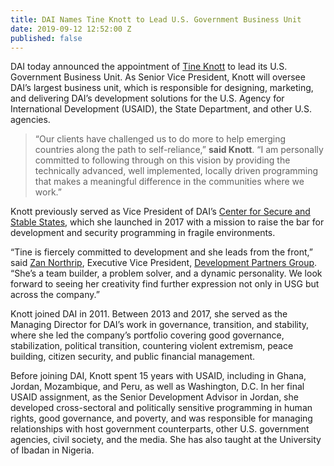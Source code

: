 ```yaml
---
title: DAI Names Tine Knott to Lead U.S. Government Business Unit
date: 2019-09-12 12:52:00 Z
published: false
---
```


DAI today announced the appointment of [Tine Knott](https://www.dai.com/who-we-are/our-team/tine-knott) to lead its U.S. Government Business Unit. As Senior Vice President, Knott will oversee DAI’s largest business unit, which is responsible for designing, marketing, and delivering DAI’s development solutions for the U.S. Agency for International Development (USAID), the State Department, and other U.S. agencies.

> “Our clients have challenged us to do more to help emerging countries along the path to self-reliance,” **said Knott**. “I am personally committed to following through on this vision by providing the technically advanced, well implemented, locally driven programming that makes a meaningful difference in the communities where we work.”

Knott previously served as Vice President of DAI’s [Center for Secure and Stable States](https://www.dai.com/our-work/solutions/fragile-states), which she launched in 2017 with a mission to raise the bar for development and security programming in fragile environments.

“Tine is fiercely committed to development and she leads from the front,” said [Zan Northrip](https://www.dai.com/who-we-are/leadership/zan-northrip), Executive Vice President, [Development Partners Group](https://www.dai.com/news/dai-names-zan-northrip-to-lead-donor-focused-business-group). “She’s a team builder, a problem solver, and a dynamic personality. We look forward to seeing her creativity find further expression not only in USG but across the company.”
 
Knott joined DAI in 2011. Between 2013 and 2017, she served as the Managing Director for DAI’s work in governance, transition, and stability, where she led the company’s portfolio covering good governance, stabilization, political transition, countering violent extremism, peace building, citizen security, and public financial management.
   
Before joining DAI, Knott spent 15 years with USAID, including in Ghana, Jordan, Mozambique, and Peru, as well as Washington, D.C. In her final USAID assignment, as the Senior Development Advisor in Jordan, she developed cross-sectoral and politically sensitive programming in human rights, good governance, and poverty, and was responsible for managing relationships with host government counterparts, other U.S. government agencies, civil society, and the media. She has also taught at the University of Ibadan in Nigeria.
